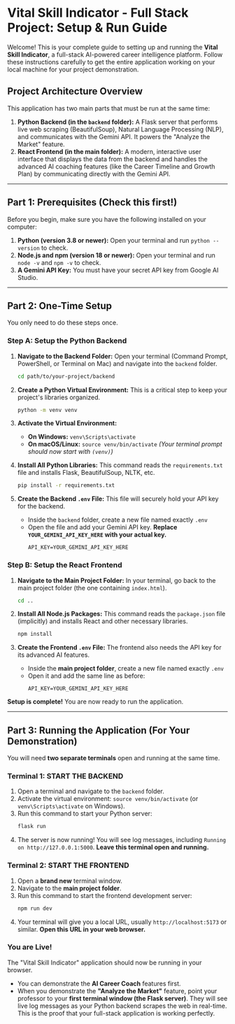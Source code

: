
# Vital Skill Indicator - Full Stack Project: Setup & Run Guide

Welcome! This is your complete guide to setting up and running the **Vital Skill Indicator**, a full-stack AI-powered career intelligence platform. Follow these instructions carefully to get the entire application working on your local machine for your project demonstration.

## Project Architecture Overview

This application has two main parts that must be run at the same time:

1.  **Python Backend (in the `backend` folder):** A Flask server that performs live web scraping (BeautifulSoup), Natural Language Processing (NLP), and communicates with the Gemini API. It powers the "Analyze the Market" feature.
2.  **React Frontend (in the main folder):** A modern, interactive user interface that displays the data from the backend and handles the advanced AI coaching features (like the Career Timeline and Growth Plan) by communicating directly with the Gemini API.

---

## Part 1: Prerequisites (Check this first!)

Before you begin, make sure you have the following installed on your computer:

1.  **Python (version 3.8 or newer):** Open your terminal and run `python --version` to check.
2.  **Node.js and npm (version 18 or newer):** Open your terminal and run `node -v` and `npm -v` to check.
3.  **A Gemini API Key:** You must have your secret API key from Google AI Studio.

---

## Part 2: One-Time Setup

You only need to do these steps once.

### Step A: Setup the Python Backend

1.  **Navigate to the Backend Folder:**
    Open your terminal (Command Prompt, PowerShell, or Terminal on Mac) and navigate into the `backend` folder.
    ```bash
    cd path/to/your-project/backend
    ```

2.  **Create a Python Virtual Environment:** This is a critical step to keep your project's libraries organized.
    ```bash
    python -m venv venv
    ```

3.  **Activate the Virtual Environment:**
    -   **On Windows:** `venv\Scripts\activate`
    -   **On macOS/Linux:** `source venv/bin/activate`
    *(Your terminal prompt should now start with `(venv)`)*

4.  **Install All Python Libraries:** This command reads the `requirements.txt` file and installs Flask, BeautifulSoup, NLTK, etc.
    ```bash
    pip install -r requirements.txt
    ```

5.  **Create the Backend `.env` File:** This file will securely hold your API key for the backend.
    -   Inside the `backend` folder, create a new file named exactly `.env`
    -   Open the file and add your Gemini API key. **Replace `YOUR_GEMINI_API_KEY_HERE` with your actual key.**
        ```
        API_KEY=YOUR_GEMINI_API_KEY_HERE
        ```

### Step B: Setup the React Frontend

1.  **Navigate to the Main Project Folder:**
    In your terminal, go back to the main project folder (the one containing `index.html`).
    ```bash
    cd .. 
    ```

2.  **Install All Node.js Packages:** This command reads the `package.json` file (implicitly) and installs React and other necessary libraries.
    ```bash
    npm install
    ```

3.  **Create the Frontend `.env` File:** The frontend also needs the API key for its advanced AI features.
    -   Inside the **main project folder**, create a new file named exactly `.env`
    -   Open it and add the same line as before:
        ```
        API_KEY=YOUR_GEMINI_API_KEY_HERE
        ```

**Setup is complete!** You are now ready to run the application.

---

## Part 3: Running the Application (For Your Demonstration)

You will need **two separate terminals** open and running at the same time.

### Terminal 1: START THE BACKEND

1.  Open a terminal and navigate to the `backend` folder.
2.  Activate the virtual environment: `source venv/bin/activate` (or `venv\Scripts\activate` on Windows).
3.  Run this command to start your Python server:
    ```bash
    flask run
    ```
4.  The server is now running! You will see log messages, including `Running on http://127.0.0.1:5000`. **Leave this terminal open and running.**

### Terminal 2: START THE FRONTEND

1.  Open a **brand new** terminal window.
2.  Navigate to the **main project folder**.
3.  Run this command to start the frontend development server:
    ```bash
    npm run dev
    ```
4.  Your terminal will give you a local URL, usually `http://localhost:5173` or similar. **Open this URL in your web browser.**

### You are Live!

The "Vital Skill Indicator" application should now be running in your browser.

-   You can demonstrate the **AI Career Coach** features first.
-   When you demonstrate the **"Analyze the Market"** feature, point your professor to your **first terminal window (the Flask server)**. They will see live log messages as your Python backend scrapes the web in real-time. This is the proof that your full-stack application is working perfectly.
